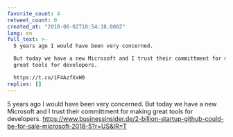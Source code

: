 ```yaml
---
favorite_count: 4
retweet_count: 0
created_at: "2018-06-02T18:54:38.000Z"
lang: en
full_text: >-
  5 years ago I would have been very concerned.

  But today we have a new Microsoft and I trust their committment for making
  great tools for developers. 

  https://t.co/iF4AzfXxH0
replies: []
---
```


5 years ago I would have been very concerned. But today we have a new Microsoft
and I trust their committment for making great tools for developers.
<https://www.businessinsider.de/2-billion-startup-github-could-be-for-sale-microsoft-2018-5?r=US&IR=T>
